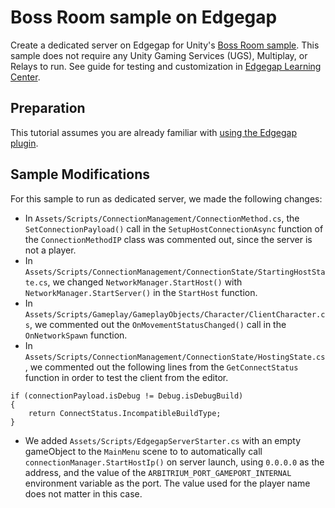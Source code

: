 # Boss Room sample on Edgegap
Create a dedicated server on Edgegap for Unity's [Boss Room sample](https://github.com/Unity-Technologies/com.unity.multiplayer.samples.coop). This sample does not require any Unity Gaming Services (UGS), Multiplay, or Relays to run. See guide for testing and customization in [Edgegap Learning Center](https://docs.edgegap.com/docs/sample-projects/unity-netcodes/unity-netcode-on-edgegap).

## Preparation
This tutorial assumes you are already familiar with [using the Edgegap plugin](https://docs.edgegap.com/learn/unity-games/getting-started-with-servers).

## Sample Modifications
For this sample to run as dedicated server, we made the following changes:

- In `Assets/Scripts/ConnectionManagement/ConnectionMethod.cs`, the `SetConnectionPayload()` call in the `SetupHostConnectionAsync` function of the `ConnectionMethodIP` class was commented out, since the server is not a player.
- In `Assets/Scripts/ConnectionManagement/ConnectionState/StartingHostState.cs`, we changed `NetworkManager.StartHost()` with `NetworkManager.StartServer()` in the `StartHost` function.
- In `Assets/Scripts/Gameplay/GameplayObjects/Character/ClientCharacter.cs`, we commented out the `OnMovementStatusChanged()` call in the `OnNetworkSpawn` function.
- In `Assets/Scripts/ConnectionManagement/ConnectionState/HostingState.cs`, we commented out the following lines from the `GetConnectStatus` function in order to test the client from the editor.

```
if (connectionPayload.isDebug != Debug.isDebugBuild)
{
    return ConnectStatus.IncompatibleBuildType;
}
```

- We added `Assets/Scripts/EdgegapServerStarter.cs` with an empty gameObject to the `MainMenu` scene to to automatically call `connectionManager.StartHostIp()` on server launch, using `0.0.0.0` as the address, and the value of the `ARBITRIUM_PORT_GAMEPORT_INTERNAL` environment variable as the port. The value used for the player name does not matter in this case.

